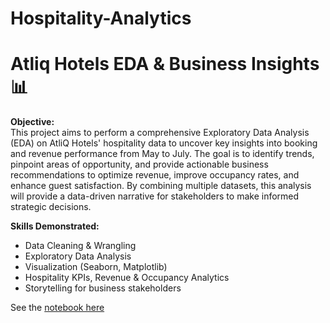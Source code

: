# Hospitality-Analytics
# Atliq Hotels EDA & Business Insights 📊

**Objective:**  
This project aims to perform a comprehensive Exploratory Data Analysis (EDA) on AtliQ Hotels' hospitality data to uncover key insights into booking and revenue performance from May to July. The goal is to identify trends, pinpoint areas of opportunity, and provide actionable business recommendations to optimize revenue, improve occupancy rates, and enhance guest satisfaction. By combining multiple datasets, this analysis will provide a data-driven narrative for stakeholders to make informed strategic decisions.

**Skills Demonstrated:**  
- Data Cleaning & Wrangling  
- Exploratory Data Analysis  
- Visualization (Seaborn, Matplotlib)  
- Hospitality KPIs, Revenue & Occupancy Analytics  
- Storytelling for business stakeholders


See the [notebook here](Atliq_hotels.ipynb)

